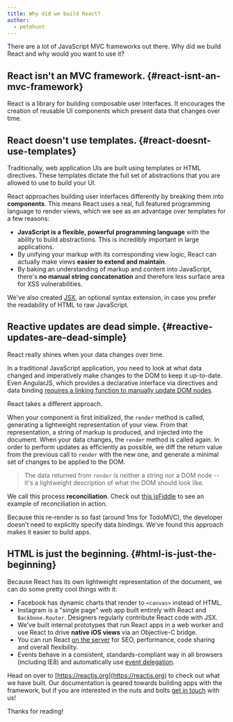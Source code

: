 ```yaml
---
title: Why did we build React?
author:
  - petehunt
---
```


There are a lot of JavaScript MVC frameworks out there. Why did we build React and why would you want to use it?

## React isn't an MVC framework. {#react-isnt-an-mvc-framework}

React is a library for building composable user interfaces. It encourages the creation of reusable UI components which present data that changes over time.

## React doesn't use templates. {#react-doesnt-use-templates}

Traditionally, web application UIs are built using templates or HTML directives. These templates dictate the full set of abstractions that you are allowed to use to build your UI.

React approaches building user interfaces differently by breaking them into **components**. This means React uses a real, full featured programming language to render views, which we see as an advantage over templates for a few reasons:

- **JavaScript is a flexible, powerful programming language** with the ability to build abstractions. This is incredibly important in large applications.
- By unifying your markup with its corresponding view logic, React can actually make views **easier to extend and maintain**.
- By baking an understanding of markup and content into JavaScript, there's **no manual string concatenation** and therefore less surface area for XSS vulnerabilities.

We've also created [JSX](/docs/jsx-in-depth.html), an optional syntax extension, in case you prefer the readability of HTML to raw JavaScript.

## Reactive updates are dead simple. {#reactive-updates-are-dead-simple}

React really shines when your data changes over time.

In a traditional JavaScript application, you need to look at what data changed and imperatively make changes to the DOM to keep it up-to-date. Even AngularJS, which provides a declarative interface via directives and data binding [requires a linking function to manually update DOM nodes](https://code.angularjs.org/1.0.8/docs/guide/directive#reasonsbehindthecompilelinkseparation).

React takes a different approach.

When your component is first initialized, the `render` method is called, generating a lightweight representation of your view. From that representation, a string of markup is produced, and injected into the document. When your data changes, the `render` method is called again. In order to perform updates as efficiently as possible, we diff the return value from the previous call to `render` with the new one, and generate a minimal set of changes to be applied to the DOM.

> The data returned from `render` is neither a string nor a DOM node -- it's a lightweight description of what the DOM should look like.

We call this process **reconciliation**. Check out [this jsFiddle](http://jsfiddle.net/2h6th4ju/) to see an example of reconciliation in action.

Because this re-render is so fast (around 1ms for TodoMVC), the developer doesn't need to explicitly specify data bindings. We've found this approach makes it easier to build apps.

## HTML is just the beginning. {#html-is-just-the-beginning}

Because React has its own lightweight representation of the document, we can do some pretty cool things with it:

- Facebook has dynamic charts that render to `<canvas>` instead of HTML.
- Instagram is a "single page" web app built entirely with React and `Backbone.Router`. Designers regularly contribute React code with JSX.
- We've built internal prototypes that run React apps in a web worker and use React to drive **native iOS views** via an Objective-C bridge.
- You can run React [on the server](https://github.com/petehunt/react-server-rendering-example) for SEO, performance, code sharing and overall flexibility.
- Events behave in a consistent, standards-compliant way in all browsers (including IE8) and automatically use [event delegation](http://davidwalsh.name/event-delegate).

Head on over to [https://reactjs.org](https://reactjs.org) to check out what we have built. Our documentation is geared towards building apps with the framework, but if you are interested in the nuts and bolts [get in touch](/support.html) with us!

Thanks for reading!
